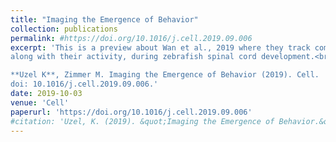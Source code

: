```yaml
---
title: "Imaging the Emergence of Behavior"
collection: publications
permalink: #https://doi.org/10.1016/j.cell.2019.09.006
excerpt: 'This is a preview about Wan et al., 2019 where they track comprehensively the development of individual neurons,
along with their activity, during zebrafish spinal cord development.<br/>

**Uzel K**, Zimmer M. Imaging the Emergence of Behavior (2019). Cell.
doi: 10.1016/j.cell.2019.09.006.'
date: 2019-10-03
venue: 'Cell'
paperurl: 'https://doi.org/10.1016/j.cell.2019.09.006'
#citation: 'Uzel, K. (2019). &quot;Imaging the Emergence of Behavior.&quot; <i>Cell</i>.'
---
```

